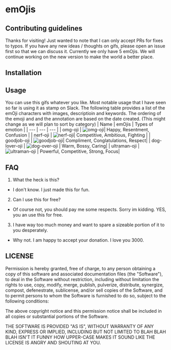 # emOjis
## Contributing guidelines
Thanks for visiting! Just wanted to note that I can only accept PRs for fixes to typos.
If you have any new ideas / thoughts on gifs, please open an issue first so that we can discuss it. 
Currently we only have 5 emOjis. We will continue working on the new version to make the world a better place. 

## Installation

## Usage
You can use this gifs whatever you like. 
Most notable usage that I have seen so far is using it as stamp on Slack.
The following table provides a list of the emOji characters with images, descriptioin and keywords.
The ordering of the emoji and and the annotation are based on the date created. (This might change as we will plan to sort by category)
| Name | emOjis | Types of emotion |
| --- | --- | --- |
| omg-oji | ![omg-oji](https://user-images.githubusercontent.com/67302360/183232942-19a9f75a-ac42-41ad-bd68-0849d0e25b91.gif)| Happy, Resentment, Confusion |
| nerf-oji | ![nerf-oji](https://user-images.githubusercontent.com/67302360/183232968-3d5c3651-3a3c-40a9-afe4-605cc4350e6b.gif)| Competitive, Ambitious, Fighting | 
| goodjob-oji |  ![goodjob-oji](https://user-images.githubusercontent.com/67302360/183232982-6d9dd266-94d8-4fc4-b141-ab60dbe66b11.gif)| Compliment, Conglatulations, Respect|
| dog-lover-oji | ![dog-over-oji](https://user-images.githubusercontent.com/67302360/183232994-505121d9-788f-4ef7-8685-5c3ceb9a4e2a.gif) | Warm, Bossy, Caring|
| ultraman-oji | ![ultraman-oji](https://user-images.githubusercontent.com/67302360/183233347-37c202fc-10a3-4efb-82b8-790e61c77ff2.gif) | Powerful, Competitive, Strong, Focus|



## FAQ
1) What the heck is this? 
 - I don't know. I just made this for fun.

2) Can I use this for free? 
 - Of course not, you should pay me some respects. Sorry im kidding. YES, you an use this for free. 

3) I have way too much money and want to spare a sizeable portion of it to you desperately.
 - Why not. I am happy to accept your donation. I love you 3000.

## LICENSE
Permission is hereby granted, free of charge, to any person obtaining a copy of this software and associated documentation files (the "Software"), to deal in the Software without restriction, including without limitation the rights to use, copy, modify, merge, publish, pulverize, distribute, synergize, compost, defenestrate, sublicense, and/or sell copies of the Software, and to permit persons to whom the Software is furnished to do so, subject to the following conditions:

The above copyright notice and this permission notice shall be included in all copies or substantial portions of the Software.

THE SOFTWARE IS PROVIDED "AS IS", WITHOUT WARRANTY OF ANY KIND, EXPRESS OR IMPLIED, INCLUDING BUT NOT LIMITED TO BLAH BLAH BLAH ISN'T IT FUNNY HOW UPPER-CASE MAKES IT SOUND LIKE THE LICENSE IS ANGRY AND SHOUTING AT YOU.
